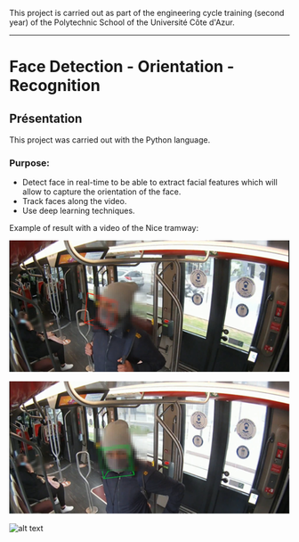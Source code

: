 This project is carried out as part of the engineering cycle training (second year) of the Polytechnic School of the Université Côte d'Azur.
***
# Face Detection - Orientation - Recognition

## Présentation
This project was carried out with the Python language.

### Purpose:
* Detect face in real-time to be able to extract facial features which will allow to capture the orientation of the face.
* Track faces along the video.
* Use deep learning techniques.

Example of result with a video of the Nice tramway:

![alt text](https://github.com/JulienChoukroun/Face-Detection-Orientation-Recognition/blob/main/Images/videoTram6-1.png "Tram6-1")

![alt text](https://github.com/JulienChoukroun/Face-Detection-Orientation-Recognition/blob/main/Images/videoTram6-2.png "Tram6-2")

![alt text](https://github.com/JulienChoukroun/Face-Detection-Orientation-Recognition/blob/main/Images/videoTram12-1.png "Tram12-1")
